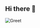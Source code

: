 ## Hi there 👋

![Greet](https://media4.giphy.com/media/v1.Y2lkPTc5MGI3NjExdHRkMmY5NXZ1aXVycDQ1c3VneG03NnJ2OXNobzFlYnNmdXZhOG9kOCZlcD12MV9pbnRlcm5hbF9naWZfYnlfaWQmY3Q9Zw/ZkK3fwlMk8FFFow8Eq/giphy.gif)
<!--
**loek-sn/loek-sn** is a ✨ _special_ ✨ repository because its `README.md` (this file) appears on your GitHub profile.

Here are some ideas to get you started:

- 🔭 I’m currently working on ...
- 🌱 I’m currently learning ...
- 👯 I’m looking to collaborate on ...
- 🤔 I’m looking for help with ...
- 💬 Ask me about ...
- 📫 How to reach me: ...
- 😄 Pronouns: ...
- ⚡ Fun fact: ...
-->
